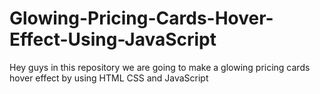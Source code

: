 # Glowing-Pricing-Cards-Hover-Effect-Using-JavaScript
Hey guys in this repository we are going to make a glowing pricing cards hover effect by using HTML CSS and JavaScript
